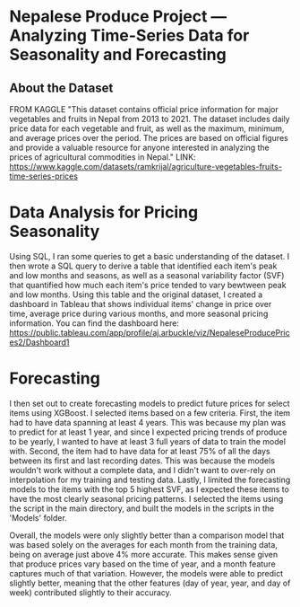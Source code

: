 # Nepalese Produce Project — Analyzing Time-Series Data for Seasonality and Forecasting

## About the Dataset
FROM KAGGLE
"This dataset contains official price information for major vegetables and fruits in Nepal from 2013 to 2021. The dataset includes daily price data for each vegetable and fruit, as well as the maximum, minimum, and average prices over the period. The prices are based on official figures and provide a valuable resource for anyone interested in analyzing the prices of agricultural commodities in Nepal."
LINK: https://www.kaggle.com/datasets/ramkrijal/agriculture-vegetables-fruits-time-series-prices

# Data Analysis for Pricing Seasonality  
Using SQL, I ran some queries to get a basic understanding of the dataset. I then wrote a SQL query to derive a table that identified each item's peak and low months and seasons, as well as a seasonal variability factor (SVF) that quantified how much each item's price tended to vary bewtween peak and low months. Using this table and the original dataset, I created a dashboard in Tableau that shows individual items' change in price over time, average price during various months, and more seasonal pricing information. You can find the dashboard here: https://public.tableau.com/app/profile/aj.arbuckle/viz/NepaleseProducePrices2/Dashboard1

# Forecasting 
I then set out to create forecasting models to predict future prices for select items using XGBoost. I selected items based on a few criteria. First, the item had to have data spanning at least 4 years. This was because my plan was to predict for at least 1 year, and since I expected pricing trends of produce to be yearly, I wanted to have at least 3 full years of data to train the model with. Second, the item had to have data for at least 75% of all the days between its first and last recording dates. This was because the models wouldn't work without a complete data, and I didn't want to over-rely on interpolation for my training and testing data. Lastly, I limited the forecasting models to the items with the top 5 highest SVF, as I expected these items to have the most clearly seasonal pricing patterns. I selected the items using the script in the main directory, and built the models in the scripts in the 'Models' folder. 

Overall, the models were only slightly better than a comparison model that was based solely on the averages for each month from the training data, being on average just above 4% more accurate. This makes sense given that produce prices vary based on the time of year, and a month feature captures much of that variation. However, the models were able to predict slightly better, meaning that the other features (day of year, year, and day of week) contributed slightly to their accuracy. 

